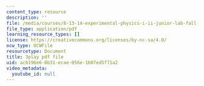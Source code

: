 ```yaml
---
content_type: resource
description: ''
file: /media/courses/8-13-14-experimental-physics-i-ii-junior-lab-fall-2016-spring-2017/acb196e60b31ecae056e1b07ed5f71a2_3032010.pdf
file_type: application/pdf
learning_resource_types: []
license: https://creativecommons.org/licenses/by-nc-sa/4.0/
ocw_type: OCWFile
resourcetype: Document
title: 3play pdf file
uid: acb196e6-0b31-ecae-056e-1b07ed5f71a2
video_metadata:
  youtube_id: null
---
```

